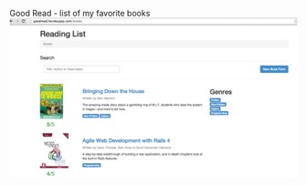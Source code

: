 Good Read - list of my favorite books
[![Good Read](/app/assets/images/goodread_screenshot.png)](http://goodread.herokuapp.com/)